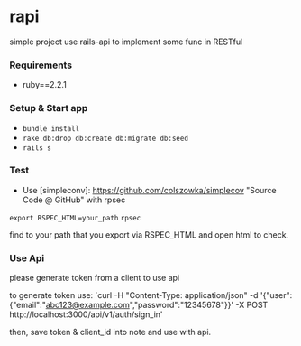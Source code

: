 # rapi
simple project use rails-api to implement some func in RESTful

### Requirements
- ruby==2.2.1

### Setup & Start app
- `bundle install`
- `rake db:drop db:create db:migrate db:seed`
- `rails s`

### Test
- Use [simpleconv]: https://github.com/colszowka/simplecov "Source Code @ GitHub" with rpsec

`export RSPEC_HTML=your_path`
`rpsec`

find to your path that you export via RSPEC_HTML and open html to check.

### Use Api
please generate token from a client to use api

to generate token use:
`curl -H "Content-Type: application/json" -d '{"user":{"email":"abc123@example.com","password":"12345678"}}' -X POST http://localhost:3000/api/v1/auth/sign_in'

then, save token & client_id into note and use with api.


